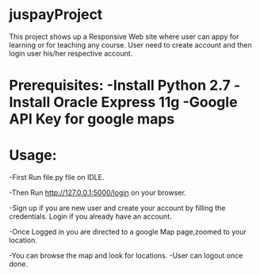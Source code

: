 # juspayProject

This project shows up a Responsive Web site where user can appy for learning or for teaching any course. User need to create account and then login user his/her respective account.

#  Prerequisites: -Install Python 2.7 -Install Oracle Express 11g -Google API Key for google maps

#  Usage: 

-First Run file.py file on IDLE. 

-Then Run http://127.0.0.1:5000/login on your browser. 

-Sign up if you are new user and create your account by filling the credentials. Login if you already have an account. 

-Once Logged in you are directed to a google Map page,zoomed to your location. 

-You can browse the map and look for locations. -User can logout once done.

